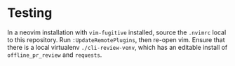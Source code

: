 # Testing

In a neovim installation with `vim-fugitive` installed, source the `.nvimrc`
local to this repository. Run `:UpdateRemotePlugins`, then re-open vim. Ensure
that there is a local virtualenv `./cli-review-venv`, which has an editable
install of `offline_pr_review` and `requests`.

